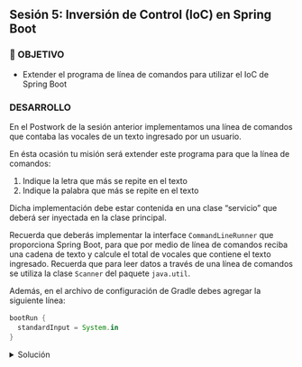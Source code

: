 ## Sesión 5: Inversión de Control (IoC) en Spring Boot

### 🎯 OBJETIVO

- Extender el programa de línea de comandos para utilizar el IoC de Spring Boot

### DESARROLLO

En el Postwork de la sesión anterior implementamos una línea de comandos que contaba las vocales de un texto ingresado por un usuario.

En ésta ocasión tu misión será extender este programa para que la línea de comandos:

1. Indique la letra que más se repite en el texto
2. Indique la palabra que más se repite en el texto

Dicha implementación debe estar contenida en una clase “servicio” que deberá ser inyectada en la clase principal.

Recuerda que deberás implementar la interface `CommandLineRunner` que proporciona Spring Boot, para que por medio de línea de comandos reciba una cadena de texto y calcule el total de vocales que contiene el texto ingresado. Recuerda que para leer datos a través de una línea de comandos se utiliza la clase `Scanner` del paquete `java.util`.

Además, en el archivo de configuración de Gradle debes agregar la siguiente línea:

```groovy
bootRun {
  standardInput = System.in
}

```
<details>
  <summary>Solución</summary>

  
Crea un proyecto usando Spring Initializr desde el IDE IntelliJ Idea como lo hiciste en la primera sesión. Selecciona las siguientes opciones:

    Grupo, artefacto y nombre del proyecto.
    Tipo de proyecto: **Gradle**.
    Lenguaje: **Java**.
    Forma de empaquetar la aplicación: **jar**.
    Versión de Java: **11** o superior.

![imagen](img/img_02.png)

En la siguiente ventana no selecciones ninguna dependencia; no las necesitaremos en este proyecto. Presiona el botón `Finish`.

Spring Initializr creará de forma automática una clase con el mismo nombre del proyecto y el postfijo `Application`, `SolucionApplication` en este ejemplo. Esa clase estará decorada con la anotación `@SpringBootApplication`. Modifica esta clase para hacer que implemente la interface `CommandLineRunner`

```java
@SpringBootApplication
public class SolucionApplication implements CommandLineRunner {

    public static void main(String[] args) {
        SpringApplication.run(SolucionApplication.class, args);
    }
}
```

`CommandLineRunner` contiene un solo método el cual se ejecuta al momento de iniciar la aplicación. Es dentro de este método donde deberás colocar el código de la aplicación.

```java
@Override
public void run(String... args) throws Exception {

}
```

En el cuerpo de `run` usa una instancia de `Scanner` para leer la entrada que el usaurio proporcione a través de la entrada estándar (el teclado). Aquí deberás leer el texto introducido y luego recorrerlo para encontrar las vocales.

```java
@SpringBootApplication
public class SolucionApplication implements CommandLineRunner {

    public static void main(String[] args) {
        SpringApplication.run(SolucionApplication.class, args);
    }

    @Override
    public void run(String... args) throws Exception {
        Scanner reader = new Scanner(System.in);

        System.out.println("Introduce la palabra: ");
        String palabra = reader.nextLine();

        System.out.println(cuentaVocales(palabra));
    }
}

```

Ahora implementa el método `cuentaVocales`. Puedes hacerlo tan complejo como quieras. Este es un ejemplo:

```java
  public static int cuentaVocales(String palabra) {
        int vocales = 0;
        for (int i = 0; i < palabra.length(); i++) {
            if (palabra.charAt(i) == 'a' ||
                    palabra.charAt(i) == 'e' ||
                    palabra.charAt(i) == 'i' ||
                    palabra.charAt(i) == 'o' ||
                    palabra.charAt(i) == 'u') {
                vocales++;
            }
        }
        return vocales;
    }
```

Ejecuta la aplicación. Si lo haces desde IntelliJ Idea deberás hacer click en la consola y comenzar a escribir:


![imagen](img/img_03.png)

La aplicación se dentendrá de forma automática cuando el resultado se imprima en pantalla.

</details>